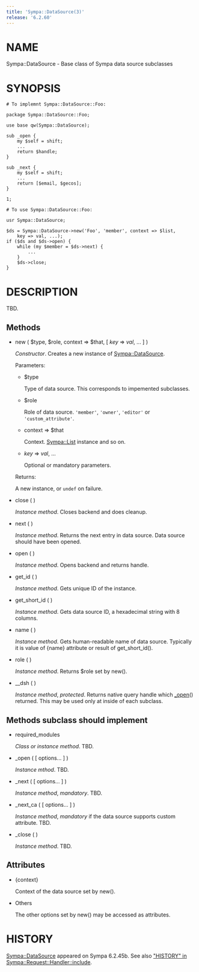```yaml
---
title: 'Sympa::DataSource(3)'
release: '6.2.60'
---
```


# NAME

Sympa::DataSource - Base class of Sympa data source subclasses

# SYNOPSIS

    # To implemnt Sympa::DataSource::Foo:

    package Sympa::DataSource::Foo;

    use base qw(Sympa::DataSource);
    
    sub _open {
        my $self = shift;
        ...
        return $handle;
    }
    
    sub _next {
        my $self = shift;
        ...
        return [$email, $gecos];
    }
    
    1;
    
    # To use Sympa::DataSource::Foo:
    
    usr Sympa::DataSource;
    
    $ds = Sympa::DataSource->new('Foo', 'member', context => $list,
        key => val, ...);
    if ($ds and $ds->open) {
        while (my $member = $ds->next) {
            ...
        }
        $ds->close;
    }

# DESCRIPTION

TBD.

## Methods

- new ( $type, $role, context => $that, \[ _key_ => _val_, ... \] )

    _Constructor_.
    Creates a new instance of [Sympa::DataSource](./Sympa-DataSource.3.md).

    Parameters:

    - $type

        Type of data source.
        This corresponds to impemented subclasses.

    - $role

        Role of data source.
        `'member'`, `'owner'`, `'editor'` or `'custom_attribute'`.

    - context => $that

        Context. [Sympa::List](./Sympa-List.3.md) instance and so on.

    - _key_ => _val_, ...

        Optional or mandatory parameters.

    Returns:

    A new instance, or `undef` on failure.

- close ( )

    _Instance method_.
    Closes backend and does cleanup.

- next ( )

    _Instance method_.
    Returns the next entry in data source.
    Data source should have been opened.

- open ( )

    _Instance method_.
    Opens backend and returns handle.

- get\_id ( )

    _Instance method_.
    Gets unique ID of the instance.

- get\_short\_id ( )

    _Instance method_.
    Gets data source ID, a hexadecimal string with 8 columns.

- name ( )

    _Instance method_.
    Gets human-readable name of data source.
    Typically it is value of {name} attribute or result of get\_short\_id().

- role ( )

    _Instance method_.
    Returns $role set by new().

- \_\_dsh ( )

    _Instance method_, _protected_.
    Returns native query handle which [\_open](https://metacpan.org/pod/_open)() returned.
    This may be used only at inside of each subclass.

## Methods subclass should implement

- required\_modules

    _Class or instance method_.
    TBD.

- \_open ( \[ options... \] )

    _Instance mthod_.
    TBD.

- \_next ( \[ options... \] )

    _Instance method_, _mandatory_.
    TBD.

- \_next\_ca ( \[ options... \] )

    _Instance method_, _mandatory_ if the data source supports custom attribute.
    TBD.

- \_close (  )

    _Instance method_.
    TBD.

## Attributes

- {context}

    Context of the data source set by new().

- Others

    The other options set by new() may be accessed as attributes.

# HISTORY

[Sympa::DataSource](./Sympa-DataSource.3.md) appeared on Sympa 6.2.45b.
See also ["HISTORY" in Sympa::Request::Handler::include](./Sympa-Request-Handler-include.3.md#history).
